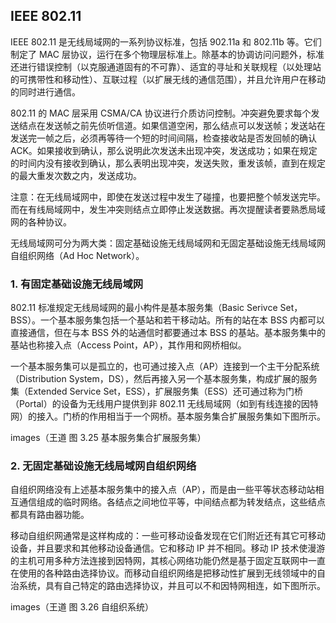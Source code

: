 ## IEEE 802.11

IEEE 802.11 是无线局域网的一系列协议标准，包括 902.11a 和 802.11b 等。它们制定了 MAC 层协议，运行在多个物理层标准上。除基本的协调访问问题外，标准还进行错误控制（以克服通道固有的不可靠）、适宜的寻址和关联规程（以处理站的可携带性和移动性）、互联过程（以扩展无线的通信范围），并且允许用户在移动的同时进行通信。

802.11 的 MAC 层采用 CSMA/CA 协议进行介质访问控制。冲突避免要求每个发送结点在发送帧之前先侦听信道。如果信道空闲，那么结点可以发送帧；发送站在发送完一帧之后，必须再等待一个短的时间间隔，检查接收站是否发回帧的确认 ACK。如果接收到确认，那么说明此次发送未出现冲突，发送成功；如果在规定的时间内没有接收到确认，那么表明出现冲突，发送失败，重发该帧，直到在规定的最大重发次数之内，发送成功。

注意：在无线局域网中，即使在发送过程中发生了碰撞，也要把整个帧发送完毕。而在有线局域网中，发生冲突则结点立即停止发送数据。再次提醒读者要熟悉局域网的各种协议。

无线局域网可分为两大类：固定基础设施无线局域网和无固定基础设施无线局域网自组织网络（Ad Hoc Network）。

### 1. 有固定基础设施无线局域网

802.11 标准规定无线局域网的最小构件是基本服务集（Basic Serivce Set，BSS）。一个基本服务集包括一个基站和若干移动站。所有的站在本 BSS 内都可以直接通信，但在与本 BSS 外的站通信时都要通过本 BSS 的基站。基本服务集中的基站也称接入点（Access Point，AP），其作用和网桥相似。

一个基本服务集可以是孤立的，也可通过接入点（AP）连接到一个主干分配系统（Distribution System，DS），然后再接入另一个基本服务集，构成扩展的服务集（Extended Service Set，ESS），扩展服务集（ESS）还可通过称为门桥（Portal）的设备为无线用户提供到非 802.11 无线局域网（如到有线连接的因特网）的接入。门桥的作用相当于一个网桥。基本服务集合扩展服务集如下图所示。

images（王道 图 3.25 基本服务集合扩展服务集）

### 2. 无固定基础设施无线局域网自组织网络

自组织网络没有上述基本服务集中的接入点（AP），而是由一些平等状态移动站相互通信组成的临时网络。各结点之间地位平等，中间结点都为转发结点，这些结点都具有路由器功能。

移动自组织网通常是这样构成的：一些可移动设备发现在它们附近还有其它可移动设备，并且要求和其他移动设备通信。它和移动 IP 并不相同。移动 IP 技术使漫游的主机可用多种方法连接到因特网，其核心网络功能仍然是基于固定互联网中一直在使用的各种路由选择协议。而移动自组织网络是把移动性扩展到无线领域中的自治系统，具有自己特定的路由选择协议，并且可以不和因特网相连，如下图所示。

images（王道 图 3.26 自组织系统）
